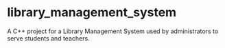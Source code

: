 # library_management_system
A C++ project for a Library Management System used by administrators to serve students and teachers.
